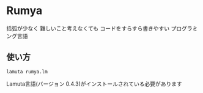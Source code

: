 # Rumya
括弧が少なく 難しいこと考えなくても コードをすらすら書きやすい プログラミング言語

## 使い方
```
lamuta rumya.lm
```
Lamuta言語(バージョン 0.4.3)がインストールされている必要があります

